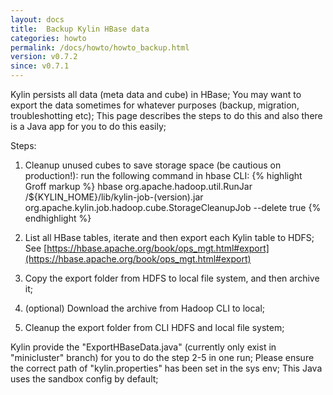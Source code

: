 ```yaml
---
layout: docs
title:  Backup Kylin HBase data
categories: howto
permalink: /docs/howto/howto_backup.html
version: v0.7.2
since: v0.7.1
---
```


Kylin persists all data (meta data and cube) in HBase; You may want to export the data sometimes for whatever purposes (backup, migration, troubleshotting etc); This page describes the steps to do this and also there is a Java app for you to do this easily;

Steps:

1. Cleanup unused cubes to save storage space (be cautious on production!): run the following command in hbase CLI: 
{% highlight Groff markup %}
hbase org.apache.hadoop.util.RunJar /${KYLIN_HOME}/lib/kylin-job-(version).jar org.apache.kylin.job.hadoop.cube.StorageCleanupJob --delete true
{% endhighlight %}
2. List all HBase tables, iterate and then export each Kylin table to HDFS; See [https://hbase.apache.org/book/ops_mgt.html#export](https://hbase.apache.org/book/ops_mgt.html#export)

3. Copy the export folder from HDFS to local file system, and then archive it;

4. (optional) Download the archive from Hadoop CLI to local;

5. Cleanup the export folder from CLI HDFS and local file system;

Kylin provide the "ExportHBaseData.java" (currently only exist in "minicluster" branch) for you to do the step 2-5 in one run; Please ensure the correct path of "kylin.properties" has been set in the sys env; This Java uses the sandbox config by default;
